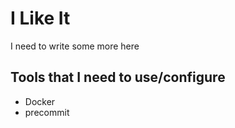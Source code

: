 # I Like It

I need to write some more here

## Tools that I need to use/configure

- Docker
- precommit
